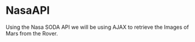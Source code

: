 # NasaAPI
Using the Nasa SODA API we will be using AJAX to retrieve the Images of Mars from the Rover. 
